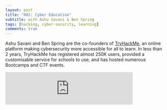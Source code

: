 ```yaml
---
layout: post
title: "002: Cyber Education"
subtitle: with Ashu Savani & Ben Spring
tags: [hacking, cyber-security, learning]
comments: true
---
```


Ashu Savani and Ben Spring are the co-founders of [TryHackMe](https://tryhackme.com/), an online platform making cybersecurity more accessible for all to learn. In less than 2 years, TryHackMe has registered almost 250K users, provided a customisable service for schools to use, and has hosted numerous Bootcamps and CTF events.

<iframe src="https://anchor.fm/herethefuture/embed/episodes/002-Cyber-Education---Ashu-Savani--Ben-Spring-eimvid" height="102px" width="400px" frameborder="0" scrolling="no"></iframe>